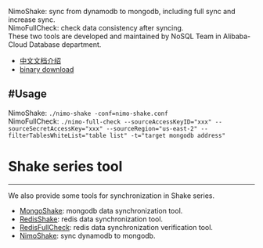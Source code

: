 NimoShake: sync from dynamodb to mongodb, including full sync and increase sync.<br>
NimoFullCheck: check data consistency after syncing.<br>
These two tools are developed and maintained by NoSQL Team in Alibaba-Cloud Database department.<br>

* [中文文档介绍](https://yq.aliyun.com/articles/717439)
* [binary download](https://github.com/alibaba/NimoShake/releases)

#Usage
---
NimoShake:
`./nimo-shake -conf=nimo-shake.conf`<br>
NimoFullCheck:
`./nimo-full-check --sourceAccessKeyID="xxx" --sourceSecretAccessKey="xxx" --sourceRegion="us-east-2" --filterTablesWhiteList="table list" -t="target mongodb address"`

# Shake series tool
---
We also provide some tools for synchronization in Shake series.<br>

* [MongoShake](https://github.com/aliyun/MongoShake): mongodb data synchronization tool.
* [RedisShake](https://github.com/aliyun/RedisShake): redis data synchronization tool.
* [RedisFullCheck](https://github.com/aliyun/RedisFullCheck): redis data synchronization verification tool.
* [NimoShake](https://github.com/alibaba/NimoShake): sync dynamodb to mongodb.


